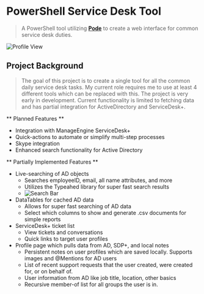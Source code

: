 # PowerShell Service Desk Tool

> A PowerShell tool utilizing <a href="https://github.com/Badgerati/Pode" target="_blank">**Pode**</a> to create a web interface for common service desk duties.

<img src="https://i.imgur.com/myk0JCK.png" title="Profile View" alt="Profile View">

## Project Background

> The goal of this project is to create a single tool for all the common daily service desk tasks. My current role requires me to use at least 4 different tools which can be replaced with this. The project is very early in development. Current functionality is limited to fetching data and has partial integration for ActiveDirectory and ServiceDesk+.

** Planned Features **

- Integration with ManageEngine ServiceDesk+
- Quick-actions to automate or simplify multi-step processes
- Skype integration
- Enhanced search functionality for Active Directory

** Partially Implemented Features **

- Live-searching of AD objects
	- Searches employeeID, email, all name attributes, and more
	- Utilizes the Typeahed library for super fast search results
	- <img src="https://i.imgur.com/AO5CDta.png" title="Search Bar" alt="Search Bar">
- DataTables for cached AD data
	- Allows for super fast searching of AD data
	- Select which columns to show and generate .csv documents for simple reports
- ServiceDesk+ ticket list
	- View tickets and conversations
	- Quick links to target user profiles
- Profile page which pulls data from AD, SDP+, and local notes
	- Persistent notes on user profiles which are saved locally. Supports images and @Mentions for AD users
	- List of recent support requests that the user created, were created for, or on behalf of.
	- User information from AD like job title, location, other basics
	- Recursive member-of list for all groups the user is in.